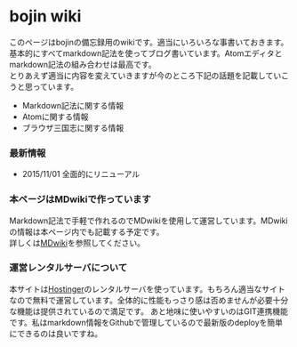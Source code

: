# bojin wiki

このページはbojinの備忘録用のwikiです。適当にいろいろな事書いておきます。基本的にすべてmarkdown記法を使ってブログ書いています。Atomエディタとmarkdown記法の組み合わせは最高です。<br>
とりあえず適当に内容を変えていきますが今のところ下記の話題を記載していこうと思っています。
* Markdown記法に関する情報
* Atomに関する情報
* ブラウザ三国志に関する情報

### 最新情報

* 2015/11/01 全面的にリニューアル


### 本ページはMDwikiで作っています

Markdown記法で手軽で作れるのでMDwikiを使用して運営しています。MDwikiの情報は本ページ内でも記載する予定です。<br>
詳しくは[MDwiki](http://dynalon.github.io/mdwiki/#!index.md)を参照してください。

### 運営レンタルサーバについて

本サイトは[Hostinger](https://cpanel.hostinger.jp)のレンタルサーバを使っています。もちろん適当なサイトなので無料で運営しています。全体的に性能もっさり感は否めませんが必要十分な機能は提供されているので満足です。
あと地味に使いやすいのはGIT連携機能です。私はmarkdown情報をGithubで管理しているので最新版のdeployを簡単にできるのは良いですね。
